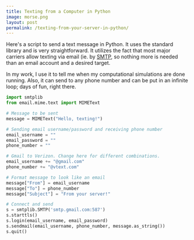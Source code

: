 ```yaml
---
title: Texting from a Computer in Python
image: morse.png
layout: post
permalink: /texting-from-your-server-in-python/
---
```


Here's a script to send a text message in Python. It uses the standard library and
is very straightforward. It utilizes the fact that most major carriers allow texting
via email (ie. by [SMTP](http://en.wikipedia.org/wiki/Simple_Mail_Transfer_Protocol),
so nothing more is needed than an email account and a desired target.

In my work, I use it to tell me when my computational simulations are done running.
Also, it can send to any phone number and can be put in an infinite loop; days of
fun, right there.

```python
import smtplib
from email.mime.text import MIMEText

# Message to be sent
message = MIMEText("Hello, texting!")

# Sending email username/password and receiving phone number
email_username = ""
email_password = ""
phone_number = ""

# Gmail to Verizon. Change here for different combinations.
email_username += "@gmail.com"
phone_number += "@vtext.com"

# Format message to look like an email
message["From"] = email_username
message["To"] = phone_number
message["Subject"] = "From your server!"

# Connect and send
s = smtplib.SMTP('smtp.gmail.com:587')
s.starttls()
s.login(email_username, email_password)
s.sendmail(email_username, phone_number, message.as_string())
s.quit()
```
